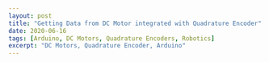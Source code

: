 ```yaml
---
layout: post
title: "Getting Data from DC Motor integrated with Quadrature Encoder"
date: 2020-06-16
tags: [Arduino, DC Motors, Quadrature Encoders, Robotics]
excerpt: "DC Motors, Quadrature Encoder, Arduino"
---
```


